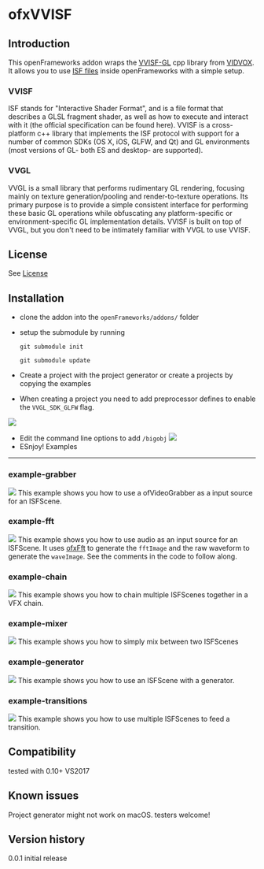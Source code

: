 ofxVVISF
=====================================


Introduction
------------
This openFrameworks addon wraps the [VVISF-GL](https://github.com/mrRay/VVISF-GL) cpp library from [VIDVOX](http://vidvox.com).  It allows you to use [ISF files](https://github.com/vidvox/ISF-FILES) inside openFrameworks with a simple setup. 

### VVISF
ISF stands for "Interactive Shader Format", and is a file format that describes a GLSL fragment shader, as well as how to execute and interact with it (the official specification can be found here). VVISF is a cross-platform c++ library that implements the ISF protocol with support for a number of common SDKs (OS X, iOS, GLFW, and Qt) and GL environments (most versions of GL- both ES and desktop- are supported).

### VVGL
VVGL is a small library that performs rudimentary GL rendering, focusing mainly on texture generation/pooling and render-to-texture operations. Its primary purpose is to provide a simple consistent interface for performing these basic GL operations while obfuscating any platform-specific or environment-specific GL implementation details. VVISF is built on top of VVGL, but you don't need to be intimately familiar with VVGL to use VVISF.

License
-------
See [License](/license.md)

Installation
------------
 - clone the addon into the `openFrameworks/addons/` folder
 - setup the submodule by running 
    
    ```git submodule init``` 
    
    ```git submodule update```
 - Create a project with the project generator or create a projects by copying the examples
 - When creating a project you need to add preprocessor defines to enable the `VVGL_SDK_GLFW` flag.

 ![](images/VVGL_SDK_GLFW.PNG)
 - Edit the command line options to add `/bigobj`
 ![](images/bigobj.PNG)
 - ESnjoy!
Examples
------------
### example-grabber
![](images/example-grabber.PNG)
This example shows you how to use a ofVideoGrabber as a input source for an ISFScene.

### example-fft
![](images/example-fft.PNG)
This example shows you how to use audio as an input source for an ISFScene.  It uses [ofxFft](https://github.com/kylemcdonald/ofxFft) to generate the ```fftImage``` and the raw waveform to generate the ```waveImage```.  See the comments in the code to follow along.

### example-chain
![](images/example-chain.PNG)
This example shows you how to chain multiple ISFScenes together in a VFX chain.

### example-mixer
![](images/example-mixer.PNG)
This example shows you how to simply mix between two ISFScenes

### example-generator
![](images/example-generator.PNG)
This example shows you how to use an ISFScene with a generator.

### example-transitions
![](images/example-transitions.PNG)
This example shows you how to use multiple ISFScenes to feed a transition.

Compatibility
------------
tested with 0.10+ VS2017

Known issues
------------
Project generator might not work on macOS.  testers welcome! 

Version history
------------
0.0.1 initial release 




